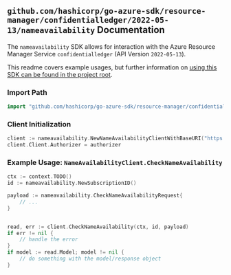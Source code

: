 
## `github.com/hashicorp/go-azure-sdk/resource-manager/confidentialledger/2022-05-13/nameavailability` Documentation

The `nameavailability` SDK allows for interaction with the Azure Resource Manager Service `confidentialledger` (API Version `2022-05-13`).

This readme covers example usages, but further information on [using this SDK can be found in the project root](https://github.com/hashicorp/go-azure-sdk/tree/main/docs).

### Import Path

```go
import "github.com/hashicorp/go-azure-sdk/resource-manager/confidentialledger/2022-05-13/nameavailability"
```


### Client Initialization

```go
client := nameavailability.NewNameAvailabilityClientWithBaseURI("https://management.azure.com")
client.Client.Authorizer = authorizer
```


### Example Usage: `NameAvailabilityClient.CheckNameAvailability`

```go
ctx := context.TODO()
id := nameavailability.NewSubscriptionID()

payload := nameavailability.CheckNameAvailabilityRequest{
	// ...
}


read, err := client.CheckNameAvailability(ctx, id, payload)
if err != nil {
	// handle the error
}
if model := read.Model; model != nil {
	// do something with the model/response object
}
```
